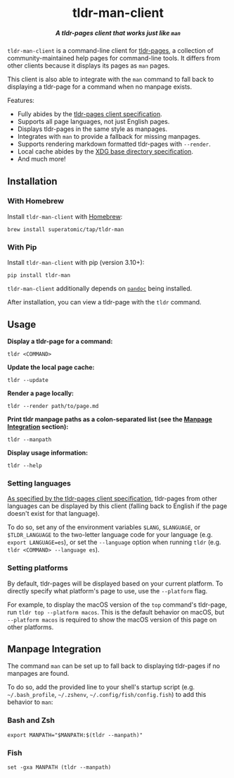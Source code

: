 <div>
    <h1 align="center">tldr-man-client</h1>
    <h5 align="center">A tldr-pages client that works just like <code>man</code></h5>
</div>

`tldr-man-client` is a command-line client for [tldr-pages][tldr-pages],
a collection of community-maintained help pages for command-line tools.
It differs from other clients because it displays its pages as `man` pages.

This client is also able to integrate with the `man` command to fall back to displaying a tldr-page for a command when
no manpage exists.

Features:
- Fully abides by the [tldr-pages client specification][client-spec].
- Supports all page languages, not just English pages.
- Displays tldr-pages in the same style as manpages.
- Integrates with `man` to provide a fallback for missing manpages.
- Supports rendering markdown formatted tldr-pages with `--render`.
- Local cache abides by the [XDG base directory specification][xdg].
- And much more!


## Installation

### With Homebrew

Install `tldr-man-client` with [Homebrew](https://brew.sh):

```shell
brew install superatomic/tap/tldr-man
```

### With Pip

Install `tldr-man-client` with pip (version 3.10+):

```shell
pip install tldr-man
```

`tldr-man-client` additionally depends on [`pandoc`](https://pandoc.org/installing.html) being installed.

After installation, you can view a tldr-page with the `tldr` command.


## Usage

**Display a tldr-page for a command:**

```shell
tldr <COMMAND>
```

**Update the local page cache:**

```shell
tldr --update
```

**Render a page locally:**

```shell
tldr --render path/to/page.md
```

**Print tldr manpage paths as a colon-separated list (see the [Manpage Integration](#Manpage-Integration) section):**

```shell
tldr --manpath
```

**Display usage information:**

```shell
tldr --help
```


### Setting languages

[As specified by the tldr-pages client specification][client-spec-language],
tldr-pages from other languages can be displayed by this client
(falling back to English if the page doesn't exist for that language).

To do so, set any of the environment variables `$LANG`, `$LANGUAGE`, or `$TLDR_LANGUAGE` to the two-letter language code
for your language (e.g. `export LANGUAGE=es`),
or set the `--language` option when running `tldr` (e.g. `tldr <COMMAND> --language es`).


### Setting platforms

By default, tldr-pages will be displayed based on your current platform.
To directly specify what platform's page to use, use the `--platform` flag.

For example, to display the macOS version of the `top` command's tldr-page, run `tldr top --platform macos`.
This is the default behavior on macOS,
but `--platform macos` is required to show the macOS version of this page on other platforms.


## Manpage Integration

The command `man` can be set up to fall back to displaying tldr-pages if no manpages are found.

To do so,
add the provided line to your shell's startup script (e.g. `~/.bash_profile`, `~/.zshenv`, `~/.config/fish/config.fish`)
to add this behavior to `man`:

### Bash and Zsh

```shell
export MANPATH="$MANPATH:$(tldr --manpath)"
```

### Fish

```shell
set -gxa MANPATH (tldr --manpath)
```

[tldr-pages]: https://github.com/tldr-pages/tldr
[client-spec]: https://github.com/tldr-pages/tldr/blob/main/CLIENT-SPECIFICATION.md
[client-spec-language]: https://github.com/tldr-pages/tldr/blob/main/CLIENT-SPECIFICATION.md#language
[xdg]: https://specifications.freedesktop.org/basedir-spec/basedir-spec-latest.html
